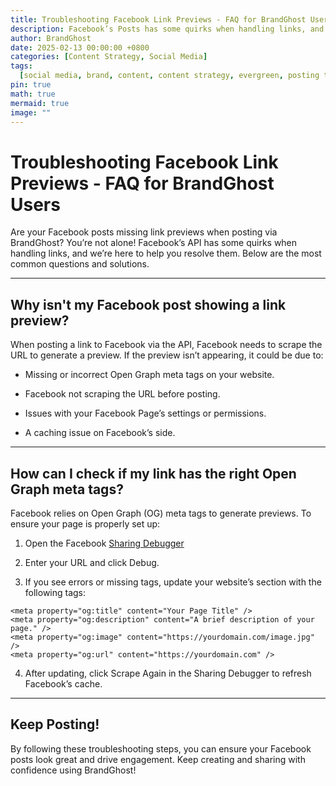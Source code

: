 ```yaml
---
title: Troubleshooting Facebook Link Previews - FAQ for BrandGhost Users
description: Facebook’s Posts has some quirks when handling links, and we’re here to help you resolve them
author: BrandGhost
date: 2025-02-13 00:00:00 +0800
categories: [Content Strategy, Social Media]
tags:
  [social media, brand, content, content strategy, evergreen, posting topics]
pin: true
math: true
mermaid: true
image: ""
---
```


# Troubleshooting Facebook Link Previews - FAQ for BrandGhost Users

Are your Facebook posts missing link previews when posting via BrandGhost? You’re not alone! Facebook’s API has some quirks when handling links, and we’re here to help you resolve them. Below are the most common questions and solutions.

---

## Why isn't my Facebook post showing a link preview?

When posting a link to Facebook via the API, Facebook needs to scrape the URL to generate a preview. If the preview isn’t appearing, it could be due to:

- Missing or incorrect Open Graph meta tags on your website.

- Facebook not scraping the URL before posting.

- Issues with your Facebook Page’s settings or permissions.

- A caching issue on Facebook’s side.

---

## How can I check if my link has the right Open Graph meta tags?

Facebook relies on Open Graph (OG) meta tags to generate previews. To ensure your page is properly set up:

1. Open the Facebook [Sharing Debugger](https://developers.facebook.com/tools/debug/)

2. Enter your URL and click Debug.

3. If you see errors or missing tags, update your website’s <head> section with the following tags:

```
<meta property="og:title" content="Your Page Title" />
<meta property="og:description" content="A brief description of your page." />
<meta property="og:image" content="https://yourdomain.com/image.jpg" />
<meta property="og:url" content="https://yourdomain.com" />
```

4. After updating, click Scrape Again in the Sharing Debugger to refresh Facebook’s cache.

---

## Keep Posting!

By following these troubleshooting steps, you can ensure your Facebook posts look great and drive engagement. Keep creating and sharing with confidence using BrandGhost!
